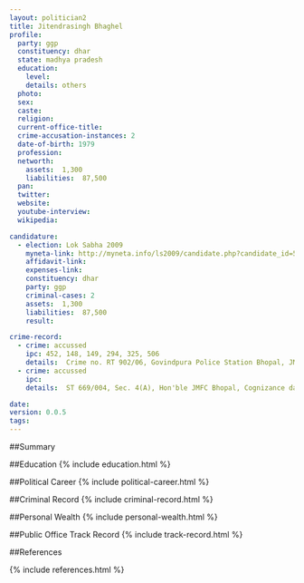 ```yaml
---
layout: politician2
title: Jitendrasingh Bhaghel
profile: 
  party: ggp
  constituency: dhar
  state: madhya pradesh
  education: 
    level: 
    details: others
  photo: 
  sex: 
  caste: 
  religion: 
  current-office-title: 
  crime-accusation-instances: 2
  date-of-birth: 1979
  profession: 
  networth: 
    assets:  1,300
    liabilities:  87,500
  pan: 
  twitter: 
  website: 
  youtube-interview: 
  wikipedia: 

candidature: 
  - election: Lok Sabha 2009
    myneta-link: http://myneta.info/ls2009/candidate.php?candidate_id=5249
    affidavit-link: 
    expenses-link: 
    constituency: dhar 
    party: ggp
    criminal-cases: 2
    assets:  1,300
    liabilities:  87,500
    result:  

crime-record: 
  - crime: accussed
    ipc: 452, 148, 149, 294, 325, 506
    details:  Crime no. RT 902/06, Govindpura Police Station Bhopal, JMFC Bhopal, Cognizance date 31-01-2006  
  - crime: accussed
    ipc: 
    details:  ST 669/004, Sec. 4(A), Hon'ble JMFC Bhopal, Cognizance date 06-04-2004  

date: 
version: 0.0.5
tags: 
---
```

##Summary


##Education
{% include education.html %}


##Political Career
{% include political-career.html %}


##Criminal Record
{% include criminal-record.html %}


##Personal Wealth
{% include personal-wealth.html %}


##Public Office Track Record
{% include track-record.html %}


##References


{% include references.html %}
